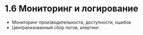 # 1.6 Мониторинг и логирование

* Мониторинг производительности, доступности, ошибок
* Централизованный сбор логов, алертинг.
